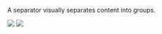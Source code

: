 A separator visually separates content into groups.

<DisplayToggle onText="Dark" offText="Light" label="Theme switcher">

<img className="off" src="https://res-1.cdn.office.net/files/fabric-cdn-prod_20230815.002-cdn-prod_20200701.001/fabric-website/images/controls/macos/Separator/separator_light.png?text=LightMode" />
<img className="on" src="https://res-1.cdn.office.net/files/fabric-cdn-prod_20230815.002-cdn-prod_20200701.001/fabric-website/images/controls/macos/Separator/separator_dark.png?text=DarkMode" />

</DisplayToggle>
